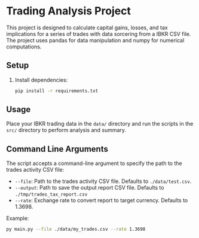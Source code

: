 # Trading Analysis Project

This project is designed to calculate capital gains, losses, and tax implications for a series of trades with data sorcering from a IBKR CSV file. The project uses pandas for data manipulation and numpy for numerical computations.

## Setup

1. Install dependencies:

    ```sh
    pip install -r requirements.txt
    ```

## Usage

Place your IBKR trading data in the `data/` directory and run the scripts in the `src/` directory to perform analysis and summary.

## Command Line Arguments

The script accepts a command-line argument to specify the path to the trades activity CSV file:

* `--file`: Path to the trades activity CSV file. Defaults to `./data/test.csv`.
* `--output`: Path to save the output report CSV file. Defaults to `./tmp/trades_tax_report.csv`
* `--rate`: Exchange rate to convert report to target currency. Defaults to 1.3698.

Example:

```sh
py main.py --file ./data/my_trades.csv --rate 1.3698
```

